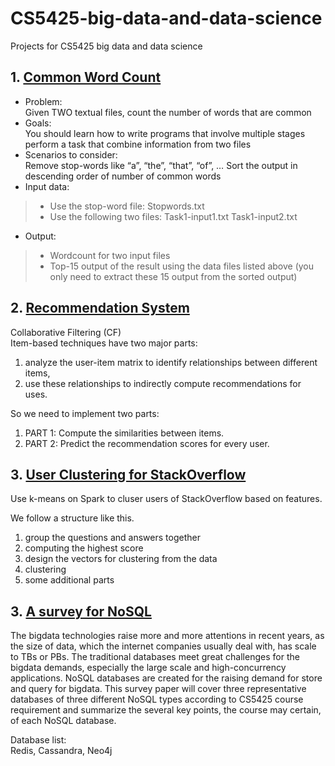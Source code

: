 # CS5425-big-data-and-data-science
Projects for CS5425 big data and data science

## 1. [Common Word Count](commonword)

* Problem:  
Given TWO textual files, count the number of words that are common 
* Goals:  
You should learn how to 
write programs that involve multiple stages
perform a task that combine information from two files
* Scenarios to consider:  
Remove stop-words like “a”, “the”, “that”, “of”, …
Sort the output in descending order of number of common words
* Input data:  
>- Use the stop-word file: 
Stopwords.txt
>- Use the following two files:
Task1-input1.txt
Task1-input2.txt
* Output:  
>- Wordcount for two input files
>- Top-15 output of the result using the data files listed above (you only need to extract these 15 output from the sorted output)

## 2. [Recommendation System](Recommendation-System)

Collaborative Filtering (CF)  
Item-based techniques have two major parts:
1. analyze the user-item matrix to identify relationships between different items, 
2. use these relationships to indirectly compute recommendations for uses.

So we need to implement two parts:  
1. PART 1: Compute the similarities between items.
1. PART 2: Predict the recommendation scores for every user. 

## 3. [User Clustering for StackOverflow](User-cluster)

Use k-means on Spark to cluser users of StackOverflow based on features.

We follow a structure like this. 
1. group the questions and answers together
2. computing the highest score
3. design the vectors for clustering from the data
4. clustering
5. some additional parts

## 3. [A survey for NoSQL](NoSQL.pdf)

The bigdata technologies raise more and more attentions in recent years, as the size of data, which the
internet companies usually deal with, has scale to TBs or PBs. The traditional databases meet great
challenges for the bigdata demands, especially the large scale and high-concurrency applications.
NoSQL databases are created for the raising demand for store and query for bigdata. This survey
paper will cover three representative databases of three different NoSQL types according to CS5425
course requirement and summarize the several key points, the course may certain, of each NoSQL
database.

Database list:  
Redis, Cassandra, Neo4j